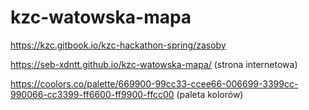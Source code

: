 # kzc-watowska-mapa

https://kzc.gitbook.io/kzc-hackathon-spring/zasoby

https://seb-xdntt.github.io/kzc-watowska-mapa/ (strona internetowa)

https://coolors.co/palette/669900-99cc33-ccee66-006699-3399cc-990066-cc3399-ff6600-ff9900-ffcc00 (paleta kolorów)
